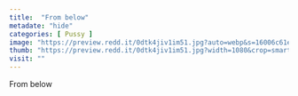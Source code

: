 ```yaml
---
title:  "From below"
metadate: "hide"
categories: [ Pussy ]
image: "https://preview.redd.it/0dtk4jiv1im51.jpg?auto=webp&s=16006c61eb34143d33fdba2379fa5620eb3e7a36"
thumb: "https://preview.redd.it/0dtk4jiv1im51.jpg?width=1080&crop=smart&auto=webp&s=b1e7a5c89a1d38fb5594383c3f1ae070588b1ba4"
visit: ""
---
```

From below
